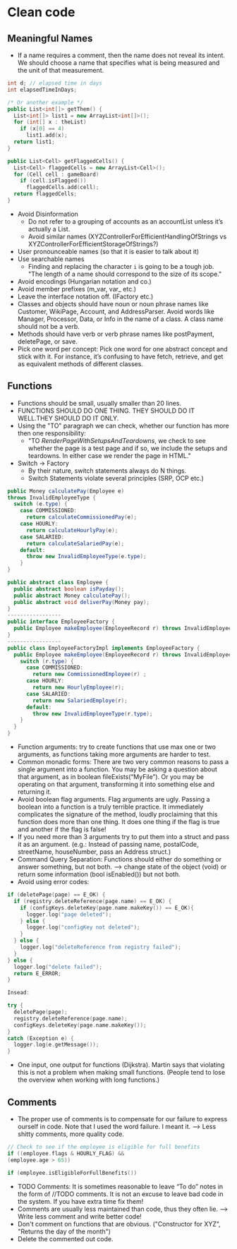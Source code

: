 # Clean code

## Meaningful Names
- If a name requires a comment, then the name does not reveal its intent. We
should choose a name that specifies what is being measured and the unit of that measurement.
```cpp
int d; // elapsed time in days
int elapsedTimeInDays;

/* Or another example */
public List<int[]> getThem() {
  List<int[]> list1 = new ArrayList<int[]>();
  for (int[] x : theList)
    if (x[0] == 4)
      list1.add(x);
  return list1;
}

public List<Cell> getFlaggedCells() {
  List<Cell> flaggedCells = new ArrayList<Cell>();
  for (Cell cell : gameBoard)
    if (cell.isFlagged())
      flaggedCells.add(cell);
  return flaggedCells;
}
```

- Avoid Disinformation
  - Do not refer to a grouping of accounts as an accountList unless it’s actually a List.
  - Avoid similar names (XYZControllerForEfficientHandlingOfStrings vs XYZControllerForEfficientStorageOfStrings?)
- User pronounceable names (so that it is easier to talk about it)
- Use searchable names
  - Finding and replacing the character `i` is going to be a tough job. "The length of a name should correspond to the size of its scope."
- Avoid encodings (Hungarian notation and co.)
- Avoid member prefixes (m_var, var_ etc.)
- Leave the interface notation off. (IFactory etc.)
- Classes and objects should have noun or noun phrase names like Customer, WikiPage, Account, and AddressParser. Avoid words like Manager, Processor, Data, or Info in the name of a class. A class name should not be a verb.
- Methods should have verb or verb phrase names like postPayment, deletePage, or save.
- Pick one word per concept: Pick one word for one abstract concept and stick with it. For instance, it’s confusing to have fetch, retrieve, and get as equivalent methods of different classes.

## Functions
- Functions should be small, usually smaller than 20 lines.
- FUNCTIONS SHOULD DO ONE THING. THEY SHOULD DO IT WELL.THEY SHOULD DO IT ONLY.
- Using the "TO" paragraph we can check, whether our function has more then one responsibility:
  - "TO *RenderPageWithSetupsAndTeardowns*, we check to see whether the page is a test page and if so, we include the setups and teardowns. In either case we render the page in HTML."
- Switch -> Factory
  - By their nature, switch statements always do N things.
  - Switch Statements violate several principles (SRP, OCP etc.)
```java
public Money calculatePay(Employee e)
throws InvalidEmployeeType {
  switch (e.type) {
    case COMMISSIONED:
      return calculateCommissionedPay(e);
    case HOURLY:
      return calculateHourlyPay(e);
    case SALARIED:
      return calculateSalariedPay(e);
    default:
      throw new InvalidEmployeeType(e.type);
    }
}

public abstract class Employee {
  public abstract boolean isPayday();
  public abstract Money calculatePay();
  public abstract void deliverPay(Money pay);
}
-----------------
public interface EmployeeFactory {
  public Employee makeEmployee(EmployeeRecord r) throws InvalidEmployeeType;
}
-----------------
public class EmployeeFactoryImpl implements EmployeeFactory {
  public Employee makeEmployee(EmployeeRecord r) throws InvalidEmployeeType {
    switch (r.type) {
      case COMMISSIONED:
        return new CommissionedEmployee(r) ;
      case HOURLY:
        return new HourlyEmployee(r);
      case SALARIED:
        return new SalariedEmploye(r);
      default:
        throw new InvalidEmployeeType(r.type);
    }
  }
}
```
- Function arguments: try to create functions that use max one or two arguments, as functions taking more arguments are harder to test.
- Common monadic forms: There are two very common reasons to pass a single argument into a function. You may be asking a question about that argument, as in boolean fileExists(“MyFile”). Or you may be operating on that argument, transforming it into something else and returning it.
- Avoid boolean flag arguments. Flag arguments are ugly. Passing a boolean into a function is a truly terrible practice. It immediately complicates the signature of the method, loudly proclaiming that this function does more than one thing. It does one thing if the flag is true and another if the flag is false!
- If you need more than 3 arguments try to put them into a struct and pass it as an argument. (e.g.: Instead of passing name, postalCode, streetName, houseNumber, pass an Address struct.)
- Command Query Separation: Functions should either do something or answer something, but not both. --> change state of the object (void) or return some information (bool isEnabled()) but not both.
- Avoid using error codes:
```cpp
if (deletePage(page) == E_OK) {
  if (registry.deleteReference(page.name) == E_OK) {
    if (configKeys.deleteKey(page.name.makeKey()) == E_OK){
      logger.log("page deleted");
    } else {
      logger.log("configKey not deleted");
    }
  } else {
    logger.log("deleteReference from registry failed");
  }
} else {
  logger.log("delete failed");
  return E_ERROR;
}

Insead:

try {
  deletePage(page);
  registry.deleteReference(page.name);
  configKeys.deleteKey(page.name.makeKey());
}
catch (Exception e) {
  logger.log(e.getMessage());
}
```
- One input, one output for functions (Dijkstra). Martin says that violating this is not a problem when making small functions. (People tend to lose the overview when working with long functions.)

## Comments
- The proper use of comments is to compensate for our failure to express ourself in code. Note that I used the word failure. I meant it. --> Less shitty comments, more quality code.
```cpp
// Check to see if the employee is eligible for full benefits
if ((employee.flags & HOURLY_FLAG) &&
(employee.age > 65))

if (employee.isEligibleForFullBenefits())
```
- TODO Comments: It is sometimes reasonable to leave “To do” notes in the form of //TODO comments. It is not an excuse to leave bad code in the system. If you have extra time fix them!
- Comments are usually less maintained than code, thus they often lie. --> Write less comment and write better code!
- Don't comment on functions that are obvious. ("Constructor for XYZ", "Returns the day of the month")
- Delete the commented out code.
